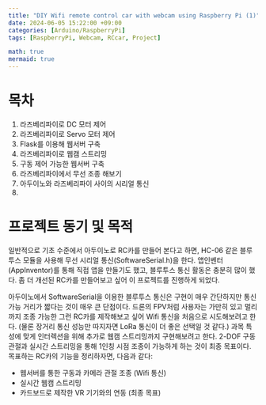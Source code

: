 ```yaml
---
title: "DIY Wifi remote control car with webcam using Raspberry Pi (1)"
date: 2024-06-05 15:22:00 +09:00
categories: [Arduino/RaspberryPi]
tags: [RaspberryPi, Webcam, RCcar, Project]

math: true
mermaid: true
---
```



# 목차

1. 라즈베리파이로 DC 모터 제어
2. 라즈베리파이로 Servo 모터 제어
3. Flask를 이용해 웹서버 구축
4. 라즈베리파이로 웹캠 스트리밍
5. 구동 제어 가능한 웹서버 구축
6. 라즈베리파이에서 무선 조종 해보기
7. 아두이노와 라즈베리파이 사이의 시리얼 통신
8. 



# 프로젝트 동기 및 목적

일반적으로 기초 수준에서 아두이노로 RC카를 만들어 본다고 하면, HC-06 같은 블루투스 모듈을 사용해 무선 시리얼 통신(SoftwareSerial.h)을 한다. 앱인벤터(AppInventor)를 통해 직접 앱을 만들기도 했고, 블루투스 통신 활동은 충분히 많이 했다. 좀 더 개선된 RC카를 만들어보고 싶어 이 프로젝트를 진행하게 되었다.

아두이노에서 SoftwareSerial을 이용한 블루투스 통신은 구현이 매우 간단하지만 통신 가능 거리가 짧다는 것이 매우 큰 단점이다. 드론의 FPV처럼 사용자는 가만히 있고 멀리까지 조종 가능한 그런 RC카를 제작해보고 싶어 Wifi 통신을 처음으로 시도해보려고 한다. (물론 장거리 통신 성능만 따지자면 LoRa 통신이 더 좋은 선택일 것 같다.) 과목 특성에 맞게 인터렉션을 위해 추가로 웹캠 스트리밍까지 구현해보려고 한다. 2-DOF 구동 관절과 실시간 스트리밍을 통해 1인칭 시점 조종이 가능하게 하는 것이 최종 목표이다.  목표하는 RC카의 기능을 정리하자면, 다음과 같다:

- 웹서버를 통한 구동과 카메라 관절 조종 (Wifi 통신)
- 실시간 웹캠 스트리밍
- 카드보드로 제작한 VR 기기와의 연동 (최종 목표)

